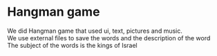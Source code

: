 <h1>Hangman game</h1>
<div>We did Hangman game that used ui, text, pictures and music.</div>
<div>We use external files to save the words and the description of the word</div>
<div>The subject of the words is the kings of Israel</div>
